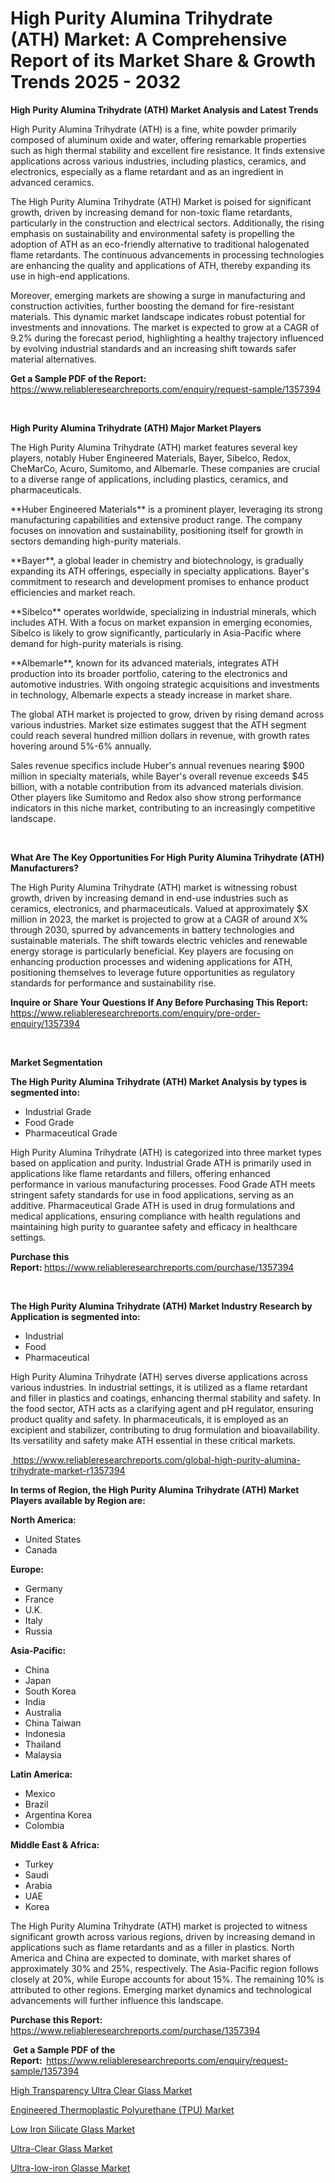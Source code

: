 <p><h1>High Purity Alumina Trihydrate (ATH) Market: A Comprehensive Report of its Market Share & Growth Trends 2025 - 2032</h1></p><p><strong>High Purity Alumina Trihydrate (ATH) Market Analysis and Latest Trends</strong></p>
<p><p>High Purity Alumina Trihydrate (ATH) is a fine, white powder primarily composed of aluminum oxide and water, offering remarkable properties such as high thermal stability and excellent fire resistance. It finds extensive applications across various industries, including plastics, ceramics, and electronics, especially as a flame retardant and as an ingredient in advanced ceramics.</p><p>The High Purity Alumina Trihydrate (ATH) Market is poised for significant growth, driven by increasing demand for non-toxic flame retardants, particularly in the construction and electrical sectors. Additionally, the rising emphasis on sustainability and environmental safety is propelling the adoption of ATH as an eco-friendly alternative to traditional halogenated flame retardants. The continuous advancements in processing technologies are enhancing the quality and applications of ATH, thereby expanding its use in high-end applications.</p><p>Moreover, emerging markets are showing a surge in manufacturing and construction activities, further boosting the demand for fire-resistant materials. This dynamic market landscape indicates robust potential for investments and innovations. The market is expected to grow at a CAGR of 9.2% during the forecast period, highlighting a healthy trajectory influenced by evolving industrial standards and an increasing shift towards safer material alternatives.</p></p>
<p><strong>Get a Sample PDF of the Report:&nbsp;</strong> <a href="https://www.reliableresearchreports.com/enquiry/request-sample/1357394?utm_campaign=7&utm_medium=2&utm_source=Github&utm_content=ia&utm_term=01022025&utm_id=high-purity-alumina-trihydrate-ath">https://www.reliableresearchreports.com/enquiry/request-sample/1357394</a></p>
<p>&nbsp;</p>
<p><strong>High Purity Alumina Trihydrate (ATH) Major Market Players</strong></p>
<p><p>The High Purity Alumina Trihydrate (ATH) market features several key players, notably Huber Engineered Materials, Bayer, Sibelco, Redox, CheMarCo, Acuro, Sumitomo, and Albemarle. These companies are crucial to a diverse range of applications, including plastics, ceramics, and pharmaceuticals.</p><p>**Huber Engineered Materials** is a prominent player, leveraging its strong manufacturing capabilities and extensive product range. The company focuses on innovation and sustainability, positioning itself for growth in sectors demanding high-purity materials. </p><p>**Bayer**, a global leader in chemistry and biotechnology, is gradually expanding its ATH offerings, especially in specialty applications. Bayer's commitment to research and development promises to enhance product efficiencies and market reach.</p><p>**Sibelco** operates worldwide, specializing in industrial minerals, which includes ATH. With a focus on market expansion in emerging economies, Sibelco is likely to grow significantly, particularly in Asia-Pacific where demand for high-purity materials is rising.</p><p>**Albemarle**, known for its advanced materials, integrates ATH production into its broader portfolio, catering to the electronics and automotive industries. With ongoing strategic acquisitions and investments in technology, Albemarle expects a steady increase in market share.</p><p>The global ATH market is projected to grow, driven by rising demand across various industries. Market size estimates suggest that the ATH segment could reach several hundred million dollars in revenue, with growth rates hovering around 5%-6% annually.</p><p>Sales revenue specifics include Huber's annual revenues nearing $900 million in specialty materials, while Bayer's overall revenue exceeds $45 billion, with a notable contribution from its advanced materials division. Other players like Sumitomo and Redox also show strong performance indicators in this niche market, contributing to an increasingly competitive landscape.</p></p>
<p>&nbsp;</p>
<p><strong>What Are The Key Opportunities For High Purity Alumina Trihydrate (ATH) Manufacturers?</strong></p>
<p><p>The High Purity Alumina Trihydrate (ATH) market is witnessing robust growth, driven by increasing demand in end-use industries such as ceramics, electronics, and pharmaceuticals. Valued at approximately $X million in 2023, the market is projected to grow at a CAGR of around X% through 2030, spurred by advancements in battery technologies and sustainable materials. The shift towards electric vehicles and renewable energy storage is particularly beneficial. Key players are focusing on enhancing production processes and widening applications for ATH, positioning themselves to leverage future opportunities as regulatory standards for performance and sustainability rise.</p></p>
<p><strong>Inquire or Share Your Questions If Any Before Purchasing This Report:</strong> <a href="https://www.reliableresearchreports.com/enquiry/pre-order-enquiry/1357394?utm_campaign=7&utm_medium=2&utm_source=Github&utm_content=ia&utm_term=01022025&utm_id=high-purity-alumina-trihydrate-ath">https://www.reliableresearchreports.com/enquiry/pre-order-enquiry/1357394</a></p>
<p>&nbsp;</p>
<p><strong>Market Segmentation</strong></p>
<p><strong>The High Purity Alumina Trihydrate (ATH) Market Analysis by types is segmented into:</strong></p>
<p><ul><li>Industrial Grade</li><li>Food Grade</li><li>Pharmaceutical Grade</li></ul></p>
<p><p>High Purity Alumina Trihydrate (ATH) is categorized into three market types based on application and purity. Industrial Grade ATH is primarily used in applications like flame retardants and fillers, offering enhanced performance in various manufacturing processes. Food Grade ATH meets stringent safety standards for use in food applications, serving as an additive. Pharmaceutical Grade ATH is used in drug formulations and medical applications, ensuring compliance with health regulations and maintaining high purity to guarantee safety and efficacy in healthcare settings.</p></p>
<p><strong>Purchase this Report:&nbsp;</strong><a href="https://www.reliableresearchreports.com/purchase/1357394?utm_campaign=7&utm_medium=2&utm_source=Github&utm_content=ia&utm_term=01022025&utm_id=high-purity-alumina-trihydrate-ath">https://www.reliableresearchreports.com/purchase/1357394</a></p>
<p>&nbsp;</p>
<p><strong>The High Purity Alumina Trihydrate (ATH) Market Industry Research by Application is segmented into:</strong></p>
<p><ul><li>Industrial</li><li>Food</li><li>Pharmaceutical</li></ul></p>
<p><p>High Purity Alumina Trihydrate (ATH) serves diverse applications across various industries. In industrial settings, it is utilized as a flame retardant and filler in plastics and coatings, enhancing thermal stability and safety. In the food sector, ATH acts as a clarifying agent and pH regulator, ensuring product quality and safety. In pharmaceuticals, it is employed as an excipient and stabilizer, contributing to drug formulation and bioavailability. Its versatility and safety make ATH essential in these critical markets.</p></p>
<p><a href="https://www.reliableresearchreports.com/global-high-purity-alumina-trihydrate-market-r1357394?utm_campaign=7&utm_medium=2&utm_source=Github&utm_content=ia&utm_term=01022025&utm_id=high-purity-alumina-trihydrate-ath">&nbsp;https://www.reliableresearchreports.com/global-high-purity-alumina-trihydrate-market-r1357394</a></p>
<p><strong>In terms of Region, the High Purity Alumina Trihydrate (ATH) Market Players available by Region are:</strong></p>
<p>
    <p> <strong> North America: </strong>
        <ul>
            <li>United States</li>
            <li>Canada</li>
        </ul>
        </p> 
    <p> <strong> Europe: </strong>
        <ul>
            <li>Germany</li>
            <li>France</li>
            <li>U.K.</li>
            <li>Italy</li>
            <li>Russia</li>
        </ul>
        </p> 
    <p> <strong> Asia-Pacific: </strong>
        <ul>
            <li>China</li>
            <li>Japan</li>
            <li>South Korea</li>
            <li>India</li>
            <li>Australia</li>
            <li>China Taiwan</li>
            <li>Indonesia</li>
            <li>Thailand</li>
            <li>Malaysia</li>
        </ul>
        </p> 
    <p> <strong> Latin America: </strong>
        <ul>
            <li>Mexico</li>
            <li>Brazil</li>
            <li>Argentina Korea</li>
            <li>Colombia</li>
        </ul>
        </p> 
    <p> <strong> Middle East & Africa: </strong>
        <ul>
            <li>Turkey</li>
            <li>Saudi</li>
            <li>Arabia</li>
            <li>UAE</li>
            <li>Korea</li>
        </ul>
    </p>
    </p>
<p><p>The High Purity Alumina Trihydrate (ATH) market is projected to witness significant growth across various regions, driven by increasing demand in applications such as flame retardants and as a filler in plastics. North America and China are expected to dominate, with market shares of approximately 30% and 25%, respectively. The Asia-Pacific region follows closely at 20%, while Europe accounts for about 15%. The remaining 10% is attributed to other regions. Emerging market dynamics and technological advancements will further influence this landscape.</p></p>
<p><strong>Purchase this Report: </strong><a href="https://www.reliableresearchreports.com/purchase/1357394?utm_campaign=7&utm_medium=2&utm_source=Github&utm_content=ia&utm_term=01022025&utm_id=high-purity-alumina-trihydrate-ath">https://www.reliableresearchreports.com/purchase/1357394</a></p>
<p>&nbsp;<strong>Get a Sample PDF of the Report:&nbsp;&nbsp;</strong><a href="https://www.reliableresearchreports.com/enquiry/request-sample/1357394?utm_campaign=7&utm_medium=2&utm_source=Github&utm_content=ia&utm_term=01022025&utm_id=high-purity-alumina-trihydrate-ath">https://www.reliableresearchreports.com/enquiry/request-sample/1357394</a></p>
<p><strong></strong></p>
<p><p><a href="https://github.com/oliveroste6/Market-Research-Report-List-1/blob/main/high-transparency-ultra-clear-glass-market.md?utm_campaign=7&utm_medium=2&utm_source=Github&utm_content=ia&utm_term=01022025&utm_id=high-purity-alumina-trihydrate-ath">High Transparency Ultra Clear Glass Market</a></p><p><a href="https://github.com/sherikacas30/Market-Research-Report-List-1/blob/main/engineered-thermoplastic-polyurethane-tpu-market.md?utm_campaign=7&utm_medium=2&utm_source=Github&utm_content=ia&utm_term=01022025&utm_id=high-purity-alumina-trihydrate-ath">Engineered Thermoplastic Polyurethane (TPU) Market</a></p><p><a href="https://github.com/carendesrochers299/Market-Research-Report-List-1/blob/main/low-iron-silicate-glass-market.md?utm_campaign=7&utm_medium=2&utm_source=Github&utm_content=ia&utm_term=01022025&utm_id=high-purity-alumina-trihydrate-ath">Low Iron Silicate Glass Market</a></p><p><a href="https://github.com/chaturberville8181/Market-Research-Report-List-1/blob/main/ultra-clear-glass-market.md?utm_campaign=7&utm_medium=2&utm_source=Github&utm_content=ia&utm_term=01022025&utm_id=high-purity-alumina-trihydrate-ath">Ultra-Clear Glass Market</a></p><p><a href="https://github.com/hannajuana198484/Market-Research-Report-List-1/blob/main/ultra-low-iron-glasse-market.md?utm_campaign=7&utm_medium=2&utm_source=Github&utm_content=ia&utm_term=01022025&utm_id=high-purity-alumina-trihydrate-ath">Ultra-low-iron Glasse Market</a></p></p>